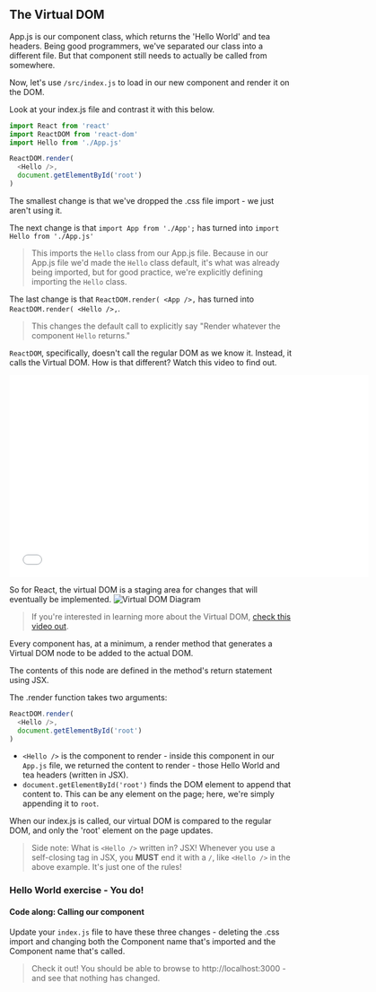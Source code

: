 ## The Virtual DOM

App.js is our component class, which returns the 'Hello World' and tea headers. Being good programmers, we've separated our class into a different file. But that component still needs to actually be called from somewhere.

Now, let's use `/src/index.js` to load in our new component and render it on the DOM.

Look at your index.js file and contrast it with this below.

```js
import React from 'react'
import ReactDOM from 'react-dom'
import Hello from './App.js'

ReactDOM.render(
  <Hello />,
  document.getElementById('root')
)
```

The smallest change is that we've dropped the .css file import - we just aren't using it.

The next change is that `import App from './App';` has turned into `import Hello from './App.js'`

> This imports the `Hello` class from our App.js file. Because in our App.js file we'd made the `Hello` class default, it's what was already being imported, but for good practice, we're explicitly defining importing the `Hello` class.

The last change is that `ReactDOM.render(
  <App />,` has turned into `ReactDOM.render(
    <Hello />,`.
> This changes the default call to explicitly say "Render whatever the component `Hello` returns."

`ReactDOM`, specifically, doesn't call the regular DOM as we know it. Instead, it calls the Virtual DOM. How is that different? Watch this video to find out.

<iframe src="//fast.wistia.net/embed/iframe/v5qyqsir0s?seo=false" title="Wistia video player" allowtransparency="true" frameborder="0" scrolling="no" class="wistia_embed" name="wistia_embed" allowfullscreen mozallowfullscreen webkitallowfullscreen oallowfullscreen msallowfullscreen width="640" height="360"></iframe>

So for React, the virtual DOM is a staging area for changes that will eventually be implemented.
![Virtual DOM Diagram](https://docs.google.com/drawings/d/11ugBTwDkqn6p2n5Fkps1p3Elp8ZToIRzXzvM4LJMYaU/pub?w=543&h=229)

  > If you're interested in learning more about the Virtual DOM, [check this video out](https://www.youtube.com/watch?v=-DX3vJiqxm4).

Every component has, at a minimum, a render method that generates a Virtual DOM node to be added to the actual DOM.

The contents of this node are defined in the method's return statement using JSX.

The .render function takes two arguments:
```js
ReactDOM.render(
  <Hello />,
  document.getElementById('root')
)
```

- `<Hello />` is the component to render - inside this component in our `App.js` file, we returned the content to render - those Hello World and tea headers (written in JSX).
- `document.getElementById('root')` finds the DOM element to append that content to. This can be any element on the page; here, we're simply appending it to `root`.

When our index.js is called, our virtual DOM is compared to the regular DOM, and only the 'root' element on the page updates.

> Side note: What is `<Hello />` written in? JSX! Whenever you use a self-closing tag in JSX, you **MUST** end it with a `/`, like `<Hello />` in the above example. It's just one of the rules!



### Hello World exercise - You do!
#### Code along: Calling our component

Update your `index.js` file to have these three changes - deleting the .css import and changing both the Component name that's imported and the Component name that's called.

> Check it out! You should be able to browse to http://localhost:3000 - and see that nothing has changed.
